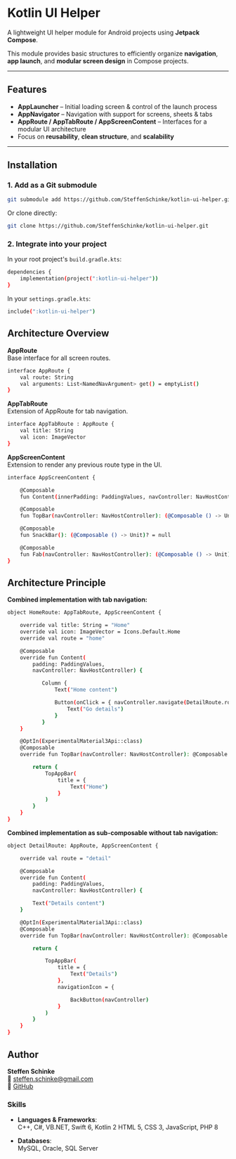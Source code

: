 
# Kotlin UI Helper

A lightweight UI helper module for Android projects using **Jetpack Compose**.

This module provides basic structures to efficiently organize **navigation**, **app launch**, and **modular screen design** in Compose projects.

---

## Features

- **AppLauncher** – Initial loading screen & control of the launch process  
- **AppNavigator** – Navigation with support for screens, sheets & tabs  
- **AppRoute / AppTabRoute / AppScreenContent** – Interfaces for a modular UI architecture  
- Focus on **reusability**, **clean structure**, and **scalability**

---

## Installation

### 1. Add as a Git submodule

```bash
git submodule add https://github.com/SteffenSchinke/kotlin-ui-helper.git
```

Or clone directly:
```bash
git clone https://github.com/SteffenSchinke/kotlin-ui-helper.git
```

### 2. Integrate into your project

In your root project's `build.gradle.kts`:
```bash
dependencies {
    implementation(project(":kotlin-ui-helper"))
}
```

In your `settings.gradle.kts`:
```bash
include(":kotlin-ui-helper")
```

## Architecture Overview

**AppRoute**  
Base interface for all screen routes.
```bash
interface AppRoute {
    val route: String
    val arguments: List<NamedNavArgument> get() = emptyList()
}
```

**AppTabRoute**  
Extension of AppRoute for tab navigation.
```bash
interface AppTabRoute : AppRoute {
    val title: String
    val icon: ImageVector
}
```

**AppScreenContent**  
Extension to render any previous route type in the UI.
```bash
interface AppScreenContent {

    @Composable
    fun Content(innerPadding: PaddingValues, navController: NavHostController): @Composable () -> Unit

    @Composable
    fun TopBar(navController: NavHostController): (@Composable () -> Unit)? = null

    @Composable
    fun SnackBar(): (@Composable () -> Unit)? = null

    @Composable
    fun Fab(navController: NavHostController): (@Composable () -> Unit)? = null
}
```

## Architecture Principle

**Combined implementation with tab navigation:**
```bash
object HomeRoute: AppTabRoute, AppScreenContent {

    override val title: String = "Home"
    override val icon: ImageVector = Icons.Default.Home
    override val route = "home"

    @Composable
    override fun Content(
        padding: PaddingValues,
        navController: NavHostController) {

           Column {
               Text("Home content")

               Button(onClick = { navController.navigate(DetailRoute.route) }) {
                   Text("Go details")
               }
           }
    }

    @OptIn(ExperimentalMaterial3Api::class)
    @Composable
    override fun TopBar(navController: NavHostController): @Composable (() -> Unit)? {

        return {
            TopAppBar(
                title = {
                    Text("Home")
                }
            )
        }
    }
}
```

**Combined implementation as sub-composable without tab navigation:**
```bash
object DetailRoute: AppRoute, AppScreenContent {

    override val route = "detail"

    @Composable
    override fun Content(
        padding: PaddingValues,
        navController: NavHostController) {

        Text("Details content")
    }

    @OptIn(ExperimentalMaterial3Api::class)
    @Composable
    override fun TopBar(navController: NavHostController): @Composable () -> Unit {

        return {

            TopAppBar(
                title = {
                    Text("Details")
                },
                navigationIcon = {

                    BackButton(navController)
                }
            )
        }
    }
}
```

## Author

**Steffen Schinke**  
📧 steffen.schinke@gmail.com  
🔗 [GitHub](https://github.com/SteffenSchinke)

### Skills

- **Languages & Frameworks**:  
  C++, C#, VB.NET, Swift 6, Kotlin 2 
  HTML 5, CSS 3, JavaScript, PHP 8

- **Databases**:  
  MySQL, Oracle, SQL Server
